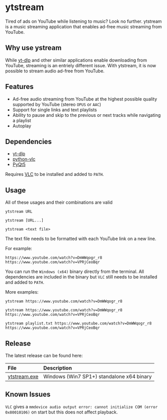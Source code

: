 # ytstream
Tired of ads on YouTube while listening to music? Look no further. ytstream is a music streaming application that enables ad-free music streaming from YouTube.

## Why use ystream
While [yt-dlp](https://github.com/yt-dlp/yt-dlp) and other similar applications enable downloading from YouTube, streaming is an entriely different issue. 
With ytstream, it is now possible to stream audio ad-free from YouTube.

## Features
* Ad-free audio streaming from YouTube at the highest possible quality supported by YouTube (stereo `OPUS` or `AAC`)
* Support for single links and text playlists
* Ability to pause and skip to the previous or next tracks while navigating a playlist
* Autoplay

## Dependencies
* [yt-dlp](https://github.com/yt-dlp/yt-dlp)
* [python-vlc](https://pypi.org/project/python-vlc)
* [PyQt5](https://pypi.org/project/PyQt5)


Requires [VLC](https://www.videolan.org/vlc) to be installed and added to `PATH`.

## Usage

All of these usages and their combinations are valid

`ytstream URL`

`ytstream [URL...]`

`ytstream <text file>`

The text file needs to be formatted with each YouTube link on a new line.

For example:

    https://www.youtube.com/watch?v=DmWWqogr_r8
    https://www.youtube.com/watch?v=VPRjCeoBqr

You can run the `Windows (x64)` binary directly from the terminal. All dependencies are included in the binary but `VLC` still needs to be installed 
and added to `PATH`.

More examples:

`ytstream https://www.youtube.com/watch?v=DmWWqogr_r8`

`ytstream https://www.youtube.com/watch?v=DmWWqogr_r8 https://www.youtube.com/watch?v=VPRjCeoBqr`

`ytstream playlist.txt https://www.youtube.com/watch?v=DmWWqogr_r8 https://www.youtube.com/watch?v=VPRjCeoBqr`

## Release

The latest release can be found here:

File|Description
:---|:---
[ytstream.exe](https://github.com/redHat-arko/ytstream/releases/download/v1.1/ytstream.exe)|Windows (Win7 SP1+) standalone x64 binary

## Known Issues

`VLC` gives a `mmdevice audio output error: cannot initialize COM (error 0x80010106)` on start but this does not affect playback.
